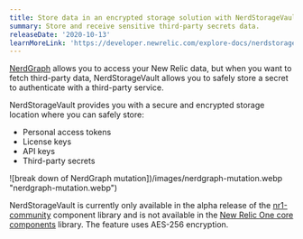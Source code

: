 ```yaml
---
title: Store data in an encrypted storage solution with NerdStorageVault
summary: Store and receive sensitive third-party secrets data.
releaseDate: '2020-10-13'
learnMoreLink: 'https://developer.newrelic.com/explore-docs/nerdstoragevault'
---
```


[NerdGraph](https://developer.newrelic.com/collect-data/get-started-nerdgraph-api-explorer) allows you to access your New Relic data, but when you want to fetch third-party data, NerdStorageVault allows you to safely store a secret to authenticate with a third-party service.

NerdStorageVault provides you with a secure and encrypted storage location where you can safely store:

- Personal access tokens
- License keys
- API keys
- Third-party secrets

![break down of NerdGraph mutation])/images/nerdgraph-mutation.webp "nerdgraph-mutation.webp")

NerdStorageVault is currently only available in the alpha release of the [nr1-community](https://www.npmjs.com/package/@newrelic/nr1-community/v/1.3.0-alpha.5) component library and is not available in the [New Relic One core components](https://developer.newrelic.com/explore-docs/intro-to-sdk) library. The feature uses AES-256 encryption.
